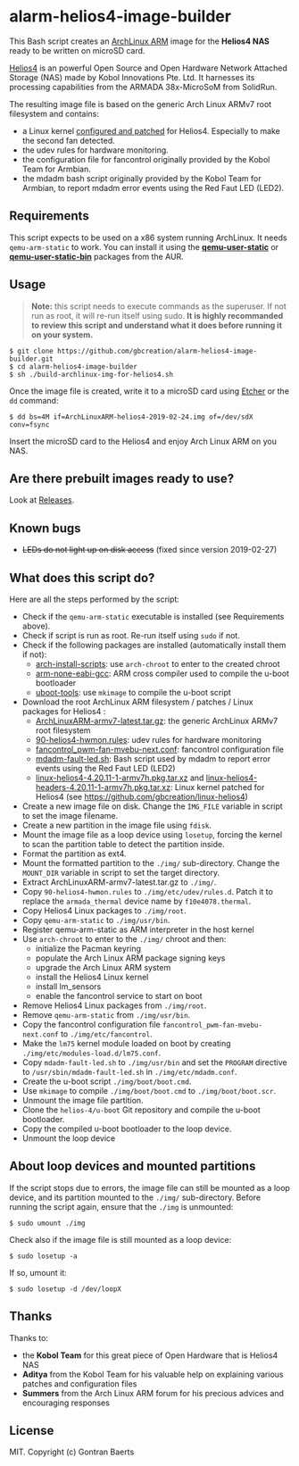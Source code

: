 # alarm-helios4-image-builder

This Bash script creates an [ArchLinux ARM](https://archlinuxarm.org/) image for the **Helios4 NAS** ready to be written on microSD card.

[Helios4](https://kobol.io/helios4/) is an powerful Open Source and Open Hardware Network Attached Storage (NAS) made by Kobol Innovations Pte. Ltd. It harnesses its processing capabilities from the ARMADA 38x-MicroSoM from SolidRun.

The resulting image file is based on the generic Arch Linux ARMv7 root filesystem and contains:
* a Linux kernel [configured and patched](https://github.com/gbcreation/linux-helios4) for Helios4. Especially to make the second fan detected.
* the udev rules for hardware monitoring.
* the configuration file for fancontrol originally provided by the Kobol Team for Armbian.
* the mdadm bash script originally provided by the Kobol Team for Armbian, to report mdadm error events using the Red Faut LED (LED2).

## Requirements

This script expects to be used on a x86 system running ArchLinux. It needs `qemu-arm-static` to work. You can install it using the **[qemu-user-static](https://aur.archlinux.org/packages/qemu-user-static/)** or **[qemu-user-static-bin](https://aur.archlinux.org/packages/qemu-user-static-bin/)** packages from the AUR.

## Usage

> **Note:** this script needs to execute commands as the superuser. If not run as root, it will re-run itself using sudo. **It is highly recommanded to review this script and understand what it does before running it on your system.**

```
$ git clone https://github.com/gbcreation/alarm-helios4-image-builder.git
$ cd alarm-helios4-image-builder
$ sh ./build-archlinux-img-for-helios4.sh
```

Once the image file is created, write it to a microSD card using [Etcher](http://etcher.io) or the `dd` command:

```
$ dd bs=4M if=ArchLinuxARM-helios4-2019-02-24.img of=/dev/sdX conv=fsync
```

Insert the microSD card to the Helios4 and enjoy Arch Linux ARM on you NAS.

## Are there prebuilt images ready to use?

Look at [Releases](https://github.com/gbcreation/alarm-helios4-image-builder/releases).

## Known bugs

* ~~LEDs do not light up on disk access~~ (fixed since version 2019-02-27)

## What does this script do?

Here are all the steps performed by the script:

* Check if the `qemu-arm-static` executable is installed (see Requirements above).
* Check if script is run as root. Re-run itself using `sudo` if not.
* Check if the following packages are installed (automatically install them if not):
    * [arch-install-scripts](https://www.archlinux.org/packages/extra/any/arch-install-scripts/): use `arch-chroot` to enter to the created chroot
    * [arm-none-eabi-gcc](https://www.archlinux.org/packages/community/x86_64/arm-none-eabi-gcc/): ARM cross compiler used to compile the u-boot bootloader
    * [uboot-tools](https://www.archlinux.org/packages/community/x86_64/uboot-tools/): use `mkimage` to compile the u-boot script
* Download the root ArchLinux ARM filesystem / patches / Linux packages for Helios4 :
    * [ArchLinuxARM-armv7-latest.tar.gz](http://os.archlinuxarm.org/os/ArchLinuxARM-armv7-latest.tar.gz): the generic ArchLinux ARMv7 root filesystem
    * [90-helios4-hwmon.rules](https://raw.githubusercontent.com/armbian/build/master/packages/bsp/helios4/90-helios4-hwmon.rules): udev rules for hardware monitoring
    * [fancontrol_pwm-fan-mvebu-next.conf](https://raw.githubusercontent.com/armbian/build/master/packages/bsp/helios4/fancontrol_pwm-fan-mvebu-next.conf): fancontrol configuration file
    * [mdadm-fault-led.sh](https://raw.githubusercontent.com/armbian/build/master/packages/bsp/helios4/mdadm-fault-led.sh): Bash script used by mdadm to report error events using the Red Faut LED (LED2)
    * [linux-helios4-4.20.11-1-armv7h.pkg.tar.xz](https://github.com/gbcreation/linux-helios4/releases/download/4.20.11-1/linux-helios4-4.20.11-1-armv7h.pkg.tar.xz) and [linux-helios4-headers-4.20.11-1-armv7h.pkg.tar.xz](https://github.com/gbcreation/linux-helios4/releases/download/4.20.11-1/linux-helios4-headers-4.20.11-1-armv7h.pkg.tar.xz): Linux kernel patched for Helios4 (see https://github.com/gbcreation/linux-helios4)
* Create a new image file on disk. Change the `ÌMG_FILE` variable in script to set the image filename.
* Create a new partition in the image file using `fdisk`.
* Mount the image file as a loop device using `losetup`, forcing the kernel to scan the partition table to detect the partition inside.
* Format the partition as ext4.
* Mount the formatted partition to the `./img/` sub-directory. Change the `MOUNT_DIR` variable in script to set the target directory.
* Extract ArchLinuxARM-armv7-latest.tar.gz to `./img/`.
* Copy `90-helios4-hwmon.rules` to `./img/etc/udev/rules.d`. Patch it to replace the `armada_thermal` device name by `f10e4078.thermal`.
* Copy Helios4 Linux packages to `./img/root`.
* Copy `qemu-arm-static` to `./img/usr/bin`.
* Register qemu-arm-static as ARM interpreter in the host kernel
* Use `arch-chroot` to enter to the `./img/` chroot and then:
    * initialize the Pacman keyring
    * populate the Arch Linux ARM package signing keys
    * upgrade the Arch Linux ARM system
    * install the Helios4 Linux kernel
    * install lm_sensors
    * enable the fancontrol service to start on boot
* Remove Helios4 Linux packages from `./img/root`.
* Remove `qemu-arm-static` from `./img/usr/bin`.
* Copy the fancontrol configuration file `fancontrol_pwm-fan-mvebu-next.conf` to `./img/etc/fancontrol`.
* Make the `lm75` kernel module loaded on boot by creating `./img/etc/modules-load.d/lm75.conf`.
* Copy `mdadm-fault-led.sh` to `./img/usr/bin` and set the `PROGRAM` directive to `/usr/sbin/mdadm-fault-led.sh` in `./img/etc/mdadm.conf`.
* Create the u-boot script `./img/boot/boot.cmd`.
* Use `mkimage` to compile `./img/boot/boot.cmd` to `./img/boot/boot.scr`.
* Unmount the image file partition.
* Clone the `helios-4/u-boot` Git repository and compile the u-boot bootloader.
* Copy the compiled u-boot bootloader to the loop device.
* Unmount the loop device

## About loop devices and mounted partitions

If the script stops due to errors, the image file can still be mounted as a loop device, and its partition mounted to the `./img/` sub-directory. Before running the script again, ensure that the `./img` is unmounted:

```
$ sudo umount ./img
```

Check also if the image file is still mounted as a loop device:

```
$ sudo losetup -a
```

If so, umount it:

```
$ sudo losetup -d /dev/loopX
```

## Thanks

Thanks to:

* the **Kobol Team** for this great piece of Open Hardware that is Helios4 NAS
* **Aditya** from the Kobol Team for his valuable help on explaining various patches and configuration files
* **Summers** from the Arch Linux ARM forum for his precious advices and encouraging responses

## License

MIT. Copyright (c) Gontran Baerts
